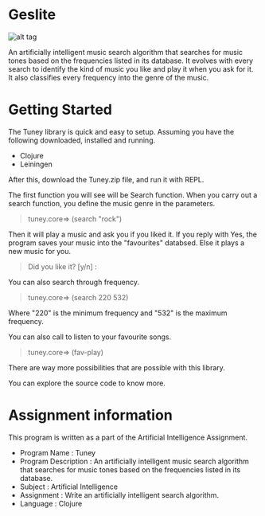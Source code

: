 Geslite
=======

![alt tag](http://3.bp.blogspot.com/-uBXN0GwDsYQ/VjFpgOjhzCI/AAAAAAAACQs/8-7oJcSE3Rw/s1600/Tuney.png)

An artificially intelligent music search algorithm that searches for music tones based on the frequencies listed in its database. It evolves with every search to identify the kind of music you like and play it when you ask for it. It also classifies every frequency into the genre of the music.

Getting Started
=======
The Tuney library is quick and easy to setup. Assuming you have the following downloaded, installed and running.

* Clojure
* Leiningen

After this, download the Tuney.zip file, and run it with REPL.

The first function you will see will be Search function. When you carry out a search function, you define the music genre in the parameters.

> tuney.core=> (search "rock")

Then it will play a music and ask you if you liked it. If you reply with Yes, the program saves your music into the "favourites" databsed. Else it plays a new music for you.
 
> Did you like it? [y/n] : 

You can also search through frequency.

> tuney.core=> (search 220 532)

Where "220" is the minimum frequency and "532" is the maximum frequency.

You can also call to listen to your favourite songs.

> tuney.core=> (fav-play)

There are way more possibilities that are possible with this library.

You can explore the source code to know more.

Assignment information
=======
This program is written as a part of the Artificial Intelligence Assignment.

- Program Name : Tuney
- Program Description : An artificially intelligent music search algorithm that searches for music tones based on the frequencies listed in its database.
- Subject : Artificial Intelligence
- Assignment : Write an artificially intelligent search algorithm.
- Language : Clojure
